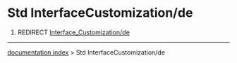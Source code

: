 # Std InterfaceCustomization/de
1.  REDIRECT [Interface\_Customization/de](Interface_Customization/de.md)

---
[documentation index](../README.md) > Std InterfaceCustomization/de
